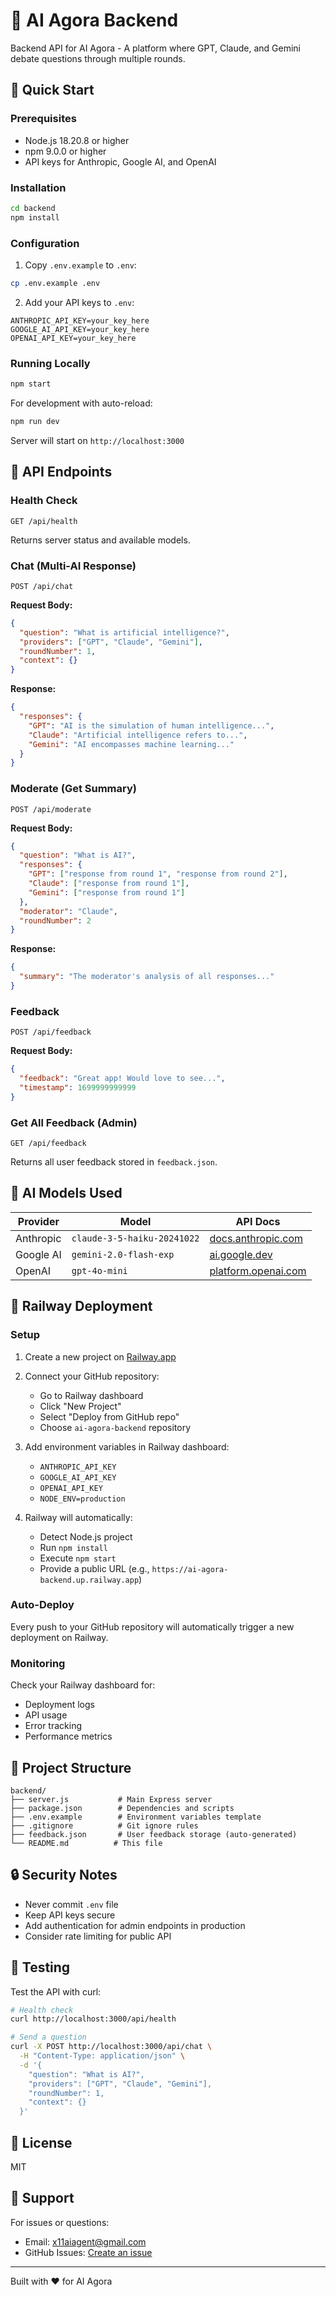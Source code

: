 # 🧠 AI Agora Backend

Backend API for AI Agora - A platform where GPT, Claude, and Gemini debate questions through multiple rounds.

## 🚀 Quick Start

### Prerequisites

- Node.js 18.20.8 or higher
- npm 9.0.0 or higher
- API keys for Anthropic, Google AI, and OpenAI

### Installation

```bash
cd backend
npm install
```

### Configuration

1. Copy `.env.example` to `.env`:
```bash
cp .env.example .env
```

2. Add your API keys to `.env`:
```env
ANTHROPIC_API_KEY=your_key_here
GOOGLE_AI_API_KEY=your_key_here
OPENAI_API_KEY=your_key_here
```

### Running Locally

```bash
npm start
```

For development with auto-reload:
```bash
npm run dev
```

Server will start on `http://localhost:3000`

## 📡 API Endpoints

### Health Check
```
GET /api/health
```

Returns server status and available models.

### Chat (Multi-AI Response)
```
POST /api/chat
```

**Request Body:**
```json
{
  "question": "What is artificial intelligence?",
  "providers": ["GPT", "Claude", "Gemini"],
  "roundNumber": 1,
  "context": {}
}
```

**Response:**
```json
{
  "responses": {
    "GPT": "AI is the simulation of human intelligence...",
    "Claude": "Artificial intelligence refers to...",
    "Gemini": "AI encompasses machine learning..."
  }
}
```

### Moderate (Get Summary)
```
POST /api/moderate
```

**Request Body:**
```json
{
  "question": "What is AI?",
  "responses": {
    "GPT": ["response from round 1", "response from round 2"],
    "Claude": ["response from round 1"],
    "Gemini": ["response from round 1"]
  },
  "moderator": "Claude",
  "roundNumber": 2
}
```

**Response:**
```json
{
  "summary": "The moderator's analysis of all responses..."
}
```

### Feedback
```
POST /api/feedback
```

**Request Body:**
```json
{
  "feedback": "Great app! Would love to see...",
  "timestamp": 1699999999999
}
```

### Get All Feedback (Admin)
```
GET /api/feedback
```

Returns all user feedback stored in `feedback.json`.

## 🤖 AI Models Used

| Provider | Model | API Docs |
|----------|-------|----------|
| Anthropic | `claude-3-5-haiku-20241022` | [docs.anthropic.com](https://docs.anthropic.com) |
| Google AI | `gemini-2.0-flash-exp` | [ai.google.dev](https://ai.google.dev) |
| OpenAI | `gpt-4o-mini` | [platform.openai.com](https://platform.openai.com) |

## 🚂 Railway Deployment

### Setup

1. Create a new project on [Railway.app](https://railway.app)

2. Connect your GitHub repository:
   - Go to Railway dashboard
   - Click "New Project"
   - Select "Deploy from GitHub repo"
   - Choose `ai-agora-backend` repository

3. Add environment variables in Railway dashboard:
   - `ANTHROPIC_API_KEY`
   - `GOOGLE_AI_API_KEY`
   - `OPENAI_API_KEY`
   - `NODE_ENV=production`

4. Railway will automatically:
   - Detect Node.js project
   - Run `npm install`
   - Execute `npm start`
   - Provide a public URL (e.g., `https://ai-agora-backend.up.railway.app`)

### Auto-Deploy

Every push to your GitHub repository will automatically trigger a new deployment on Railway.

### Monitoring

Check your Railway dashboard for:
- Deployment logs
- API usage
- Error tracking
- Performance metrics

## 📁 Project Structure

```
backend/
├── server.js           # Main Express server
├── package.json        # Dependencies and scripts
├── .env.example        # Environment variables template
├── .gitignore          # Git ignore rules
├── feedback.json       # User feedback storage (auto-generated)
└── README.md          # This file
```

## 🔒 Security Notes

- Never commit `.env` file
- Keep API keys secure
- Add authentication for admin endpoints in production
- Consider rate limiting for public API

## 🧪 Testing

Test the API with curl:

```bash
# Health check
curl http://localhost:3000/api/health

# Send a question
curl -X POST http://localhost:3000/api/chat \
  -H "Content-Type: application/json" \
  -d '{
    "question": "What is AI?",
    "providers": ["GPT", "Claude", "Gemini"],
    "roundNumber": 1,
    "context": {}
  }'
```

## 📝 License

MIT

## 👥 Support

For issues or questions:
- Email: x11aiagent@gmail.com
- GitHub Issues: [Create an issue](https://github.com/yourusername/ai-agora-backend/issues)

---

Built with ❤️ for AI Agora

